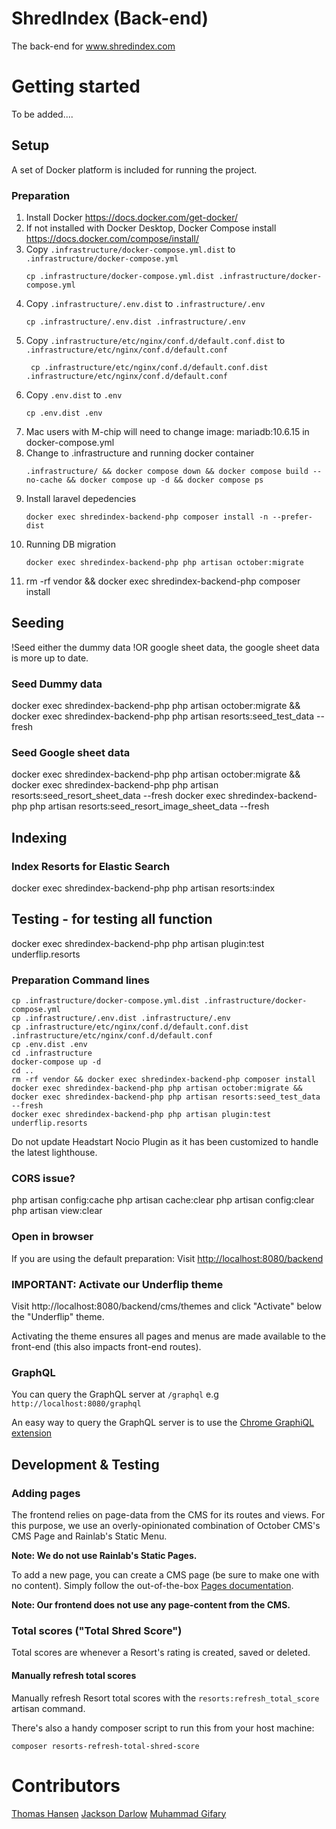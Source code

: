 # ShredIndex (Back-end)
The back-end for www.shredindex.com

# Getting started

To be added....

## Setup

A set of Docker platform is included for running the project.

### Preparation

1. Install Docker https://docs.docker.com/get-docker/
2. If not installed with Docker Desktop, Docker Compose install https://docs.docker.com/compose/install/
3. Copy `.infrastructure/docker-compose.yml.dist` to `.infrastructure/docker-compose.yml`
   ````
   cp .infrastructure/docker-compose.yml.dist .infrastructure/docker-compose.yml
   ````
5. Copy `.infrastructure/.env.dist` to `.infrastructure/.env`
   ````
   cp .infrastructure/.env.dist .infrastructure/.env
   ````
7. Copy `.infrastructure/etc/nginx/conf.d/default.conf.dist` to `.infrastructure/etc/nginx/conf.d/default.conf`
   ````
    cp .infrastructure/etc/nginx/conf.d/default.conf.dist .infrastructure/etc/nginx/conf.d/default.conf
   ````
9. Copy `.env.dist` to `.env`
    ````
    cp .env.dist .env
    ````
11. Mac users with M-chip will need to change image: mariadb:10.6.15 in docker-compose.yml
12. Change to .infrastructure and running docker container
    ````
    .infrastructure/ && docker compose down && docker compose build --no-cache && docker compose up -d && docker compose ps
    ````
15. Install laravel depedencies
    ````
    docker exec shredindex-backend-php composer install -n --prefer-dist
    ````
17. Running DB migration
    ````
    docker exec shredindex-backend-php php artisan october:migrate
    ````
18. rm -rf vendor && docker exec shredindex-backend-php composer install

## Seeding
!Seed either the dummy data !OR google sheet data, the google sheet data is more up to date.
### Seed Dummy data
docker exec shredindex-backend-php php artisan october:migrate && docker exec shredindex-backend-php php artisan resorts:seed_test_data --fresh
### Seed Google sheet data
docker exec shredindex-backend-php php artisan october:migrate && docker exec shredindex-backend-php php artisan resorts:seed_resort_sheet_data --fresh
docker exec shredindex-backend-php php artisan resorts:seed_resort_image_sheet_data --fresh

## Indexing
### Index Resorts for Elastic Search
docker exec shredindex-backend-php php artisan resorts:index

## Testing - for testing all function
docker exec shredindex-backend-php php artisan plugin:test underflip.resorts

### Preparation Command lines
````
cp .infrastructure/docker-compose.yml.dist .infrastructure/docker-compose.yml
cp .infrastructure/.env.dist .infrastructure/.env
cp .infrastructure/etc/nginx/conf.d/default.conf.dist .infrastructure/etc/nginx/conf.d/default.conf
cp .env.dist .env
cd .infrastructure
docker-compose up -d
cd ..
rm -rf vendor && docker exec shredindex-backend-php composer install
docker exec shredindex-backend-php php artisan october:migrate && docker exec shredindex-backend-php php artisan resorts:seed_test_data --fresh
docker exec shredindex-backend-php php artisan plugin:test underflip.resorts
````
Do not update Headstart Nocio Plugin as it has been customized to handle the latest lighthouse.


### CORS issue?
php artisan config:cache
php artisan cache:clear
php artisan config:clear
php artisan view:clear

### Open in browser

If you are using the default preparation: Visit [http://localhost:8080/backend](http://localhost:8080/backend)

### IMPORTANT: Activate our Underflip theme

Visit http://localhost:8080/backend/cms/themes and click "Activate" below the "Underflip" theme.

Activating the theme ensures all pages and menus are made available to the front-end (this also impacts front-end routes).

### GraphQL

You can query the GraphQL server at `/graphql` e.g `http://localhost:8080/graphql`

An easy way to query the GraphQL server is to use the [Chrome GraphiQL extension](https://chrome.google.com/webstore/detail/graphiql-extension/jhbedfdjpmemmbghfecnaeeiokonjclb)

## Development & Testing

### Adding pages

The frontend relies on page-data from the CMS for its routes and views. For this purpose, we use an overly-opinionated combination of October CMS's CMS Page and Rainlab's Static Menu.

**Note: We do not use Rainlab's Static Pages.**

To add a new page, you can create a CMS page (be sure to make one with no content). Simply follow the out-of-the-box [Pages documentation](https://docs.octobercms.com/2.x/cms/pages.html).

**Note: Our frontend **does not** use any page-content from the CMS.**

### Total scores ("Total Shred Score")

Total scores are whenever a Resort's rating is created, saved or deleted.

#### Manually refresh total scores

Manually refresh Resort total scores with the `resorts:refresh_total_score` artisan command.

There's also a handy composer script to run this from your host machine:

```
composer resorts-refresh-total-shred-score
```

# Contributors

[Thomas Hansen](https://github.com/krank3n)
[Jackson Darlow](https://github.com/jakxnz)
[Muhammad Gifary](https://github.com/gifary)
